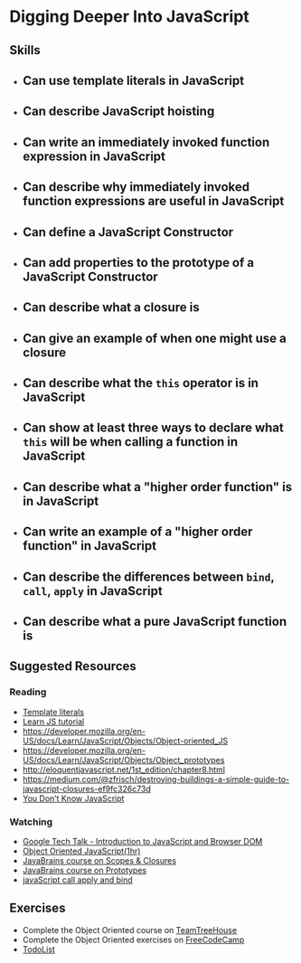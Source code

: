 # Digging Deeper Into JavaScript

## Skills

- Can use template literals in JavaScript
	- 
- Can describe JavaScript hoisting
	- 
- Can write an immediately invoked function expression in JavaScript
	- 
- Can describe why immediately invoked function expressions are useful in JavaScript
	- 
- Can define a JavaScript Constructor
	- 
- Can add properties to the prototype of a JavaScript Constructor
	- 
- Can describe what a closure is
	- 
- Can give an example of when one might use a closure
	- 
- Can describe what the `this` operator is in JavaScript
	- 
- Can show at least three ways to declare what `this` will be when calling a function in JavaScript
	- 
- Can describe what a "higher order function" is in JavaScript
	- 
- Can write an example of a "higher order function" in JavaScript
	- 
- Can describe the differences between `bind`, `call`, `apply` in JavaScript
	- 
- Can describe what a pure JavaScript function is
	- 

## Suggested Resources

### Reading

- [Template literals](https://developer.mozilla.org/en-US/docs/Web/JavaScript/Reference/Template_literals)
- [Learn JS tutorial](https://www.learn-js.org/en/Object_Oriented_JavaScript)
- https://developer.mozilla.org/en-US/docs/Learn/JavaScript/Objects/Object-oriented_JS
- https://developer.mozilla.org/en-US/docs/Learn/JavaScript/Objects/Object_prototypes
- http://eloquentjavascript.net/1st_edition/chapter8.html
- https://medium.com/@zfrisch/destroying-buildings-a-simple-guide-to-javascript-closures-ef9fc326c73d
- [You Don’t Know JavaScript](https://github.com/getify/You-Dont-Know-JS)

### Watching

- [Google Tech Talk - Introduction to JavaScript and Browser DOM](https://www.youtube.com/watch?v=ljNi8nS5TtQ)
- [Object Oriented JavaScript(1hr)](https://www.youtube.com/watch?v=O8wwnhdkPE4)
- [JavaBrains course on Scopes & Closures](https://javabrains.io/courses/corejs_scopesclosures)
- [JavaBrains course on Prototypes](https://javabrains.io/courses/corejs_objectsprototypes)
- [javaScript call apply and bind](https://www.youtube.com/watch?v=c0mLRpw-9rI)

## Exercises

- Complete the Object Oriented course on [TeamTreeHouse](https://teamtreehouse.com/library/objectoriented-javascript)
- Complete the Object Oriented exercises on [FreeCodeCamp](https://www.freecodecamp.com/challenges/declare-javascript-objects-as-variables)
- [TodoList](./exercises/Todo-List.md)

